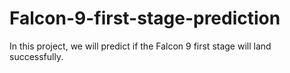 # Falcon-9-first-stage-prediction
In this project, we will predict if the Falcon 9 first stage will land successfully.
